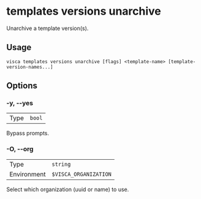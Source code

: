 # templates versions unarchive

Unarchive a template version(s).

## Usage

```console
visca templates versions unarchive [flags] <template-name> [template-version-names...]
```

## Options

### -y, --yes

|      |                   |
| ---- | ----------------- |
| Type | <code>bool</code> |

Bypass prompts.

### -O, --org

|             |                                  |
| ----------- | -------------------------------- |
| Type        | <code>string</code>              |
| Environment | <code>$VISCA_ORGANIZATION</code> |

Select which organization (uuid or name) to use.
